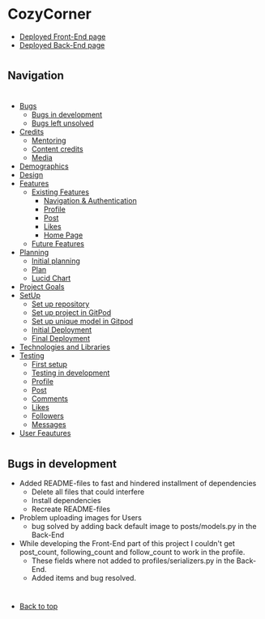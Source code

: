 # CozyCorner
* [Deployed Front-End page](https://cozycorner-pp5.herokuapp.com/)
* [Deployed Back-End page](https://portfolio-project-5-drf-api.herokuapp.com/)
#
## Navigation
#
* [Bugs](/bugs.md)
    - [Bugs in development](#bugs-in-development)
    - [Bugs left unsolved](#bugs-left-unsolved)
* [Credits](/README.md#credits)
    - [Mentoring](/README.md#thank-you)
    - [Content credits](/README.md#content-credits)
    - [Media](/README.md#media)
* [Demographics](/README.md#demographics)  
* [Design](/README.md#design)
* [Features](/README.md#user-feautures)
   - [Existing Features](/README.md#existing-features)
       - [Navigation & Authentication](/README.md#navigation--authentication)
       - [Profile](/README.md#profile)
       - [Post](/README.md#post)
       - [Likes](/README.mdd#likes)
       - [Home Page](/README.md#home-page)
   - [Future Features](/README.md#future-features)
* [Planning](/README.md#planning)
   - [Initial planning](/README.md#initial-plan)
   - [Plan](/README.md#plan)
   - [Lucid Chart](/README.md#lucidchart)
* [Project Goals](/README.md#project-goals)
* [SetUp](/setup.md)
   - [Set up repository](/setup.md#set-up-repository)
   - [Set up project in GitPod](/setup.md#set-up-project-in-gitpod)
   - [Set up unique model in Gitpod](/setup.md#set-up-unique-model-in-gitpod)
   - [Initial Deployment](#initial-deployment)
   - [Final Deployment](#final-deployment)
* [Technologies and Libraries](/README.md#technologies-and-libraries)
* [Testing](/testing.md)
    - [First setup](/testing.md#first-setup)
    - [Testing in development](/testing.md#testing-in-development)
    - [Profile](/testing.md#profile)
    - [Post](/testing.md#post)
    - [Comments](/testing.md#comments)
    - [Likes](/testing.md#likes)
    - [Followers](/testing.md#followers)
    - [Messages](/testing.md#messages)
* [User Feautures](/README.md#user-feautures)

#
## Bugs in development
- Added README-files to fast and hindered installment of dependencies
   - Delete all files that could interfere
   - Install dependencies
   - Recreate README-files
- Problem uploading images for Users
   - bug solved by adding back default image to posts/models.py in the Back-End
- While developing the Front-End part of this project I couldn't get post_count, following_count and follow_count to work in the profile.
   - These fields where not added to profiles/serializers.py in the Back-End. 
   - Added items and bug resolved.
#
* [Back to top](#)
#